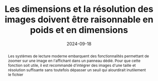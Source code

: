 ---
title: Les dimensions et la résolution des images doivent être raisonnable en poids et en dimensions
abstract: Les systèmes de lecture moderne embarquent des fonctionnalités permettant de zoomer sur une image en l'affichant dans un panneau dédié. Pour que cette fonction soit utile, il est recommandé d'intégrer des images d'une taille et résolution suffisante sans toutefois dépasser un seuil qui alourdirait inutilement le fichier
categories: 
    - "Images et médias"
agrege: O4114-E025
opquast: '4 114'
indiceebook: '25'
description: "Règle n°25"
before: "24"
weight: "025"
after: "26"
actif: '0'
layout: rules
date: 2024-09-18
tags: 
    - "Accessibilité"
    - "Lisibilité"
    - "Écoconception"
objectif: 
    - "Diminuer la quantité de données à télécharger."
    - "Améliorer la vitesse d’affichage de la page."
    - "Diminuer l'impact énergétique lié à la lecture numérique."
    - "Offrir de la flexibilité pour la consultation des images."
    - "Assurer une bonne performance et compatibilité sur divers appareils de lecture."
Meo: 
    - "Optimisez les images en choisissant des résolutions adaptées (72 à 150 DPI) et des formats appropriés (JPEG pour les photos, PNG pour la transparence, SVG pour les graphiques vectoriels). Utilisez des outils de compression pour réduire le poids des fichiers sans perdre en qualité. Consultez également les spécifications des distributeurs pour respecter leurs normes spécifiques. "
Controle: 
    - "Testez les images sur différents appareils pour assurer un affichage et un zoom fluides, en convenant d'une taille maximale de zoom (par exemple, 200%)."
epubcheck: false
ace: false
humancheck: true
ReadiumGoToolkit: 
Source: 
    - "Opquast"
Referentiel: 
    - "[Web Sustainability Guidelines (WSG) 2.15 All images must be optimized for sustainability](https://w3c.github.io/sustainableweb-wsg/#all-images-must-be-optimized-for-sustainability)"
steps: 
    - "Projet éditorial"
    - "Production numérique"
comment: peut on convenir d'une taille d'image à embarquer de façon à ce que le RS puisse zoomer&nbsp;? 
---